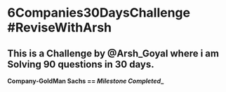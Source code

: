 # 6Companies30DaysChallenge  #ReviseWithArsh
This is a Challenge by @Arsh_Goyal where i am Solving 90 questions in 30 days.
---

**Company-GoldMan Sachs == _Milestone Completed__**
